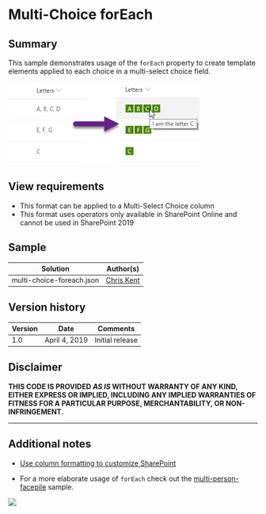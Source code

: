 # Multi-Choice forEach

## Summary
This sample demonstrates usage of the `forEach` property to create template elements applied to each choice in a multi-select choice field.


![screenshot of the sample](./screenshot.png)

## View requirements
- This format can be applied to a Multi-Select Choice column
- This format uses operators only available in SharePoint Online and cannot be used in SharePoint 2019

## Sample

Solution|Author(s)
--------|---------
multi-choice-foreach.json | [Chris Kent](https://twitter.com/thechriskent)

## Version history

Version|Date|Comments
-------|----|--------
1.0|April 4, 2019|Initial release

## Disclaimer
**THIS CODE IS PROVIDED *AS IS* WITHOUT WARRANTY OF ANY KIND, EITHER EXPRESS OR IMPLIED, INCLUDING ANY IMPLIED WARRANTIES OF FITNESS FOR A PARTICULAR PURPOSE, MERCHANTABILITY, OR NON-INFRINGEMENT.**

---

## Additional notes

- [Use column formatting to customize SharePoint](https://docs.microsoft.com/en-us/sharepoint/dev/declarative-customization/column-formatting)

- For a more elaborate usage of `forEach` check out the [multi-person-facepile](../multi-person-facepile) sample.

<img src="https://telemetry.sharepointpnp.com/sp-dev-list-formatting/column-samples/multi-choice-foreach" />